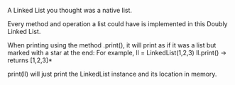 A Linked List you thought was a native list.

Every method and operation a list could have is implemented in this Doubly Linked List.

When printing using the method .print(), it will print as if it was a list but marked with a star at the end:
For example,
ll = LinkedList(1,2,3)
ll.print() 
-> returns [1,2,3]*

print(ll) will just print the LinkedList instance and its location in memory.

